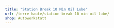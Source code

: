 ```yaml
---
title: "Station Break 10 Min Oil Lube"
url: /terre-haute/station-break-10-min-oil-lube/
shop: Autowerkstatt
---
```

